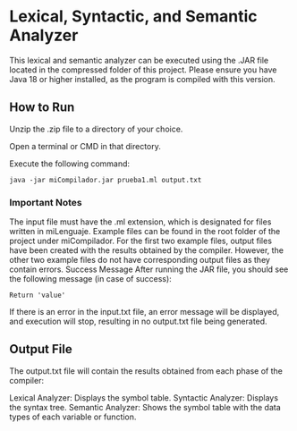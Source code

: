 # Lexical, Syntactic, and Semantic Analyzer

This lexical and semantic analyzer can be executed using the .JAR file located in the compressed folder of this project.
Please ensure you have Java 18 or higher installed, as the program is compiled with this version.

## How to Run
Unzip the .zip file to a directory of your choice.

Open a terminal or CMD in that directory.

Execute the following command:

```
java -jar miCompilador.jar prueba1.ml output.txt
```

### Important Notes
The input file must have the .ml extension, which is designated for files written in miLenguaje. Example files can be found in the root folder of the project under miCompilador.
For the first two example files, output files have been created with the results obtained by the compiler. However, the other two example files do not have corresponding output files as they contain errors.
Success Message
After running the JAR file, you should see the following message (in case of success):

```
Return 'value'
```

If there is an error in the input.txt file, an error message will be displayed, and execution will stop, resulting in no output.txt file being generated.

## Output File
The output.txt file will contain the results obtained from each phase of the compiler:

Lexical Analyzer: Displays the symbol table.
Syntactic Analyzer: Displays the syntax tree.
Semantic Analyzer: Shows the symbol table with the data types of each variable or function.
